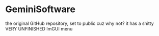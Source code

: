 # GeminiSoftware
the original GitHub repository, set to public cuz why not?
it has a shitty VERY UNFINISHED ImGUI menu
